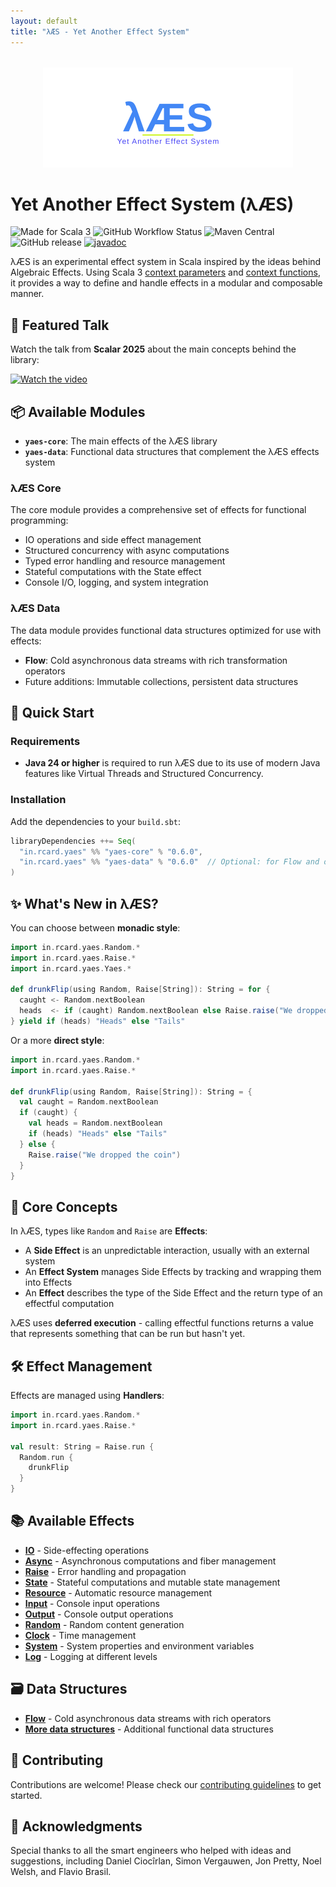 ```yaml
---
layout: default
title: "λÆS - Yet Another Effect System"
---
```


<div style="text-align: center; margin: 2rem 0;">
  <img src="logo.svg" alt="λÆS - Yet Another Effect System" style="max-width: 600px; height: auto;">
</div>

# Yet Another Effect System (λÆS)

![Made for Scala 3](https://img.shields.io/badge/Scala%203-%23de3423.svg?logo=scala&logoColor=white)
![GitHub Workflow Status](https://img.shields.io/github/actions/workflow/status/rcardin/yaes/scala.yml?branch=main)
![Maven Central](https://img.shields.io/maven-central/v/in.rcard.yaes/yaes-core_3)
![GitHub release](https://img.shields.io/github/v/release/rcardin/yaes)
[![javadoc](https://javadoc.io/badge2/in.rcard.yaes/yaes-core_3/javadoc.svg)](https://javadoc.io/doc/in.rcard.yaes/yaes-core_3)

λÆS is an experimental effect system in Scala inspired by the ideas behind Algebraic Effects. Using Scala 3 [context parameters](https://docs.scala-lang.org/scala3/reference/contextual/using-clauses.html) and [context functions](https://docs.scala-lang.org/scala3/reference/contextual/context-functions.html), it provides a way to define and handle effects in a modular and composable manner.

## 🎥 Featured Talk

Watch the talk from **Scalar 2025** about the main concepts behind the library:

[![Watch the video](https://img.youtube.com/vi/TXUxCsPpZp0/maxresdefault.jpg)](https://youtu.be/TXUxCsPpZp0)

## 📦 Available Modules

- **`yaes-core`**: The main effects of the λÆS library
- **`yaes-data`**: Functional data structures that complement the λÆS effects system

### λÆS Core
The core module provides a comprehensive set of effects for functional programming:
- IO operations and side effect management
- Structured concurrency with async computations
- Typed error handling and resource management
- Stateful computations with the State effect
- Console I/O, logging, and system integration

### λÆS Data
The data module provides functional data structures optimized for use with effects:
- **Flow**: Cold asynchronous data streams with rich transformation operators
- Future additions: Immutable collections, persistent data structures

## 🚀 Quick Start

### Requirements

- **Java 24 or higher** is required to run λÆS due to its use of modern Java features like Virtual Threads and Structured Concurrency.

### Installation

Add the dependencies to your `build.sbt`:

```scala
libraryDependencies ++= Seq(
  "in.rcard.yaes" %% "yaes-core" % "0.6.0",
  "in.rcard.yaes" %% "yaes-data" % "0.6.0"  // Optional: for Flow and other data structures
)
```

## ✨ What's New in λÆS?

You can choose between **monadic style**:

```scala
import in.rcard.yaes.Random.*
import in.rcard.yaes.Raise.*
import in.rcard.yaes.Yaes.*

def drunkFlip(using Random, Raise[String]): String = for {
  caught <- Random.nextBoolean
  heads  <- if (caught) Random.nextBoolean else Raise.raise("We dropped the coin")
} yield if (heads) "Heads" else "Tails"
```

Or a more **direct style**:

```scala
import in.rcard.yaes.Random.*
import in.rcard.yaes.Raise.*

def drunkFlip(using Random, Raise[String]): String = {
  val caught = Random.nextBoolean
  if (caught) {
    val heads = Random.nextBoolean
    if (heads) "Heads" else "Tails"
  } else {
    Raise.raise("We dropped the coin")
  }
}
```

## 🎯 Core Concepts

In λÆS, types like `Random` and `Raise` are **Effects**:

- A **Side Effect** is an unpredictable interaction, usually with an external system
- An **Effect System** manages Side Effects by tracking and wrapping them into Effects
- An **Effect** describes the type of the Side Effect and the return type of an effectful computation

λÆS uses **deferred execution** - calling effectful functions returns a value that represents something that can be run but hasn't yet.

## 🛠 Effect Management

Effects are managed using **Handlers**:

```scala
import in.rcard.yaes.Random.*
import in.rcard.yaes.Raise.*

val result: String = Raise.run { 
  Random.run { 
    drunkFlip
  }
}
```

## 📚 Available Effects

- [**IO**](effects/io.html) - Side-effecting operations
- [**Async**](effects/async.html) - Asynchronous computations and fiber management
- [**Raise**](effects/raise.html) - Error handling and propagation
- [**State**](effects/state.html) - Stateful computations and mutable state management
- [**Resource**](effects/resource.html) - Automatic resource management
- [**Input**](effects/io-effects.html) - Console input operations
- [**Output**](effects/io-effects.html) - Console output operations
- [**Random**](effects/random.html) - Random content generation
- [**Clock**](effects/system-clock.html) - Time management
- [**System**](effects/system-clock.html) - System properties and environment variables
- [**Log**](effects/log.html) - Logging at different levels

## 🗃 Data Structures

- [**Flow**](data-structures.html#flow) - Cold asynchronous data streams with rich operators
- [**More data structures**](data-structures.html) - Additional functional data structures

## 🤝 Contributing

Contributions are welcome! Please check our [contributing guidelines](contributing.html) to get started.

## 🙏 Acknowledgments

Special thanks to all the smart engineers who helped with ideas and suggestions, including Daniel Ciocîrlan, Simon Vergauwen, Jon Pretty, Noel Welsh, and Flavio Brasil.
